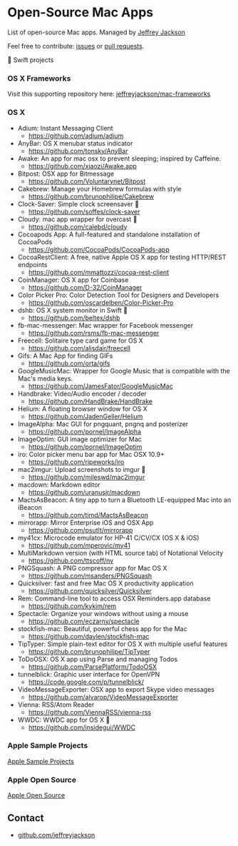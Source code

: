 # Open-Source Mac Apps

List of open-source Mac apps.  Managed by [Jeffrey Jackson](https://github.com/jeffreyjackson)

Feel free to contribute: [issues](https://github.com/jeffreyjackson/mac-apps/issues) or [pull requests](https://github.com/jeffreyjackson/mac-apps/pulls).
 
:large_orange_diamond: Swift projects

### OS X Frameworks

Visit this supporting repository here: [jeffreyjackson/mac-frameworks](https://github.com/jeffreyjackson/mac-frameworks)
 
### OS X
- Adium: Instant Messaging Client
  - https://github.com/adium/adium
- AnyBar: OS X menubar status indicator
  - https://github.com/tonsky/AnyBar
- Awake: An app for mac osx to prevent sleeping; inspired by Caffeine.
  - https://github.com/xiaozi/Awake.app
- Bitpost: OSX app for Bitmessage
  - https://github.com/Voluntarynet/Bitpost
- Cakebrew: Manage your Homebrew formulas with style
  - https://github.com/brunophilipe/Cakebrew
- Clock-Saver: Simple clock screensaver :large_orange_diamond:
  - https://github.com/soffes/clock-saver
- Cloudy: mac app wrapper for overcast :large_orange_diamond:
  - https://github.com/calebd/cloudy 
- Cocoapods App: A full-featured and standalone installation of CocoaPods
  - https://github.com/CocoaPods/CocoaPods-app
- CocoaRestClient: A free, native Apple OS X app for testing HTTP/REST endpoints
  - https://github.com/mmattozzi/cocoa-rest-client 
- CoinManager: OS X app for Coinbase
  - https://github.com/D-32/CoinManager
- Color Picker Pro: Color Detection Tool for Designers and Developers
  - https://github.com/oscardelben/Color-Picker-Pro 
- dshb: OS X system monitor in Swift :large_orange_diamond:
  - https://github.com/beltex/dshb
- fb-mac-messenger: Mac wrapper for Facebook messenger
  - https://github.com/rsms/fb-mac-messenger
- Freecell: Solitaire type card game for OS X
  - https://github.com/alisdair/freecell
- Gifs: A Mac App for finding GIFs
  - https://github.com/orta/gifs
- GoogleMusicMac: Wrapper for Google Music that is compatible with the Mac's media keys.
  - https://github.com/JamesFator/GoogleMusicMac
- Handbrake: Video/Audio encoder / decoder
  - https://github.com/HandBrake/HandBrake
- Helium: A floating browser window for OS X
  - https://github.com/JadenGeller/Helium
- ImageAlpha: Mac GUI for pngquant, pngnq and posterizer
  - https://github.com/pornel/ImageAlpha
- ImageOptim: GUI image optimizer for Mac
  - https://github.com/pornel/ImageOptim
- iro: Color picker menu bar app for Mac OSX 10.9+
  - https://github.com/ripeworks/iro
- mac2imgur: Upload screenshots to imgur :large_orange_diamond:
  - https://github.com/mileswd/mac2imgur
- macdown: Markdown editor
  - https://github.com/uranusjr/macdown
- MactsAsBeacon: A tiny app to turn a Bluetooth LE-equipped Mac into an iBeacon
  - https://github.com/timd/MactsAsBeacon
- mirrorapp: Mirror Enterprise iOS and OSX App
  - https://github.com/psutlt/mirrorapp
- my41cx: Microcode emulator for HP-41 C/CV/CX (OS X & iOS)
  - https://github.com/mperovic/my41
- MultiMarkdown version (with HTML source tab) of Notational Velocity
  - https://github.com/ttscoff/nv
- PNGSquash: A PNG compressor app for Mac OS X
  - https://github.com/msanders/PNGSquash
- Quicksilver: fast and free Mac OS X productivity application
  - https://github.com/quicksilver/Quicksilver
- Rem: Command-line tool to access OSX Reminders.app database
  - https://github.com/kykim/rem
- Spectacle: Organize your windows without using a mouse
  - https://github.com/eczarny/spectacle
- stockfish-mac: Beautiful, powerful chess app for the Mac
  - https://github.com/daylen/stockfish-mac
- TipTyper: Simple plain-text editor for OS X with multiple useful features
  - https://github.com/brunophilipe/TipTyper
- ToDoOSX: OS X app using Parse and managing Todos
  - https://github.com/ParsePlatform/TodoOSX
- tunnelblick: Graphic user interface for OpenVPN 
  - https://code.google.com/p/tunnelblick/
- VideoMessageExporter: OSX app to export Skype video messages
  - https://github.com/alvarop/VideoMessageExporter
- Vienna: RSS/Atom Reader
  - https://github.com/ViennaRSS/vienna-rss
- WWDC: WWDC app for OS X :large_orange_diamond:
  - https://github.com/insidegui/WWDC

### Apple Sample Projects
[Apple Sample Projects](https://developer.apple.com/library/mac/navigation/#section=Resource%20Types&topic=Sample%20Code)

### Apple Open Source
[Apple Open Source](http://www.opensource.apple.com/)

## Contact

- [github.com/jeffreyjackson](https://github.com/jeffreyjackson)
